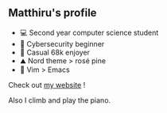 ## Matthiru's profile

- 💻 Second year computer science student
- 🥷 Cybersecurity beginner
- 💾 Casual 68k enjoyer
- ⛰️ Nord theme > rosé pine
- 💯 Vim > Emacs

Check out [my website](https://matthieuporte.github.io) !

Also I climb and play the piano.
